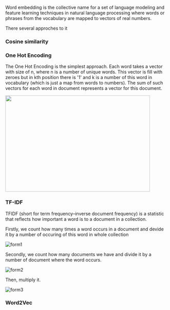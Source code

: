 Word embedding is the collective name for a set of language modeling and feature learning techniques 
in natural language processing where words or phrases from the vocabulary are mapped to vectors of real numbers.

There several approches to it

### Cosine similarity

### One Hot Encoding 

The One Hot Encoding is the simplest approach. Each word takes a vector with size of n, where n is a number 
of unique words. This vector is fill with zeroes but in kth position there is '1' and k is a number of this word
in vocabulary (which is just a map from words to numbers). The sum of such vectors for each word in document represents
a vector for this document.

<img src="https://sun4-17.userapi.com/c857728/v857728972/21419c/N4Wp8caAAjc.jpg" width="450" height="300">

### TF-IDF

TFIDF (short for term frequency–inverse document frequency) is a statistic that reflects how important a word is to a document in a collection.

Firstly, we count how many times a word occurs in a document and devide it by a number of occuring of this word in whole collection

![form1](https://sun9-28.userapi.com/_dFz76KVkloQNW80rxE_b6I61CEGtMshCJmznw/flDfkiUcaXs.jpg)

Secondly, we count how many documents we have and divide it by a number of document where the word occurs.

![form2](https://sun9-70.userapi.com/82kJ_eHhdLmxxDXz6gqIGS4BMPodlMhdDSiBsw/hlTS5ogIldk.jpg)

Then, multiply it.

![form3](https://sun9-74.userapi.com/4rEemv0n1mscw-Ed9nqD6qHU2LVSXIkgcNppdw/pz2sIFVHBfQ.jpg)

### Word2Vec
